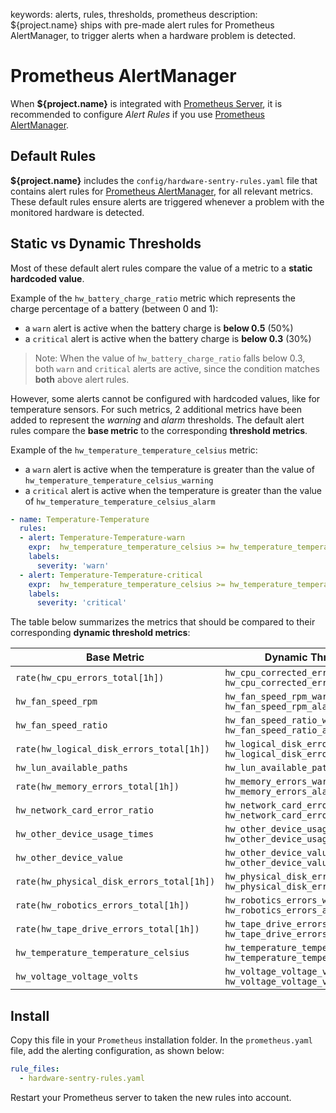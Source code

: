 keywords: alerts, rules, thresholds, prometheus
description: ${project.name} ships with pre-made alert rules for Prometheus AlertManager, to trigger alerts when a hardware problem is detected.

# Prometheus AlertManager

When **${project.name}** is integrated with [Prometheus Server](prometheus.md), it is recommended to configure *Alert Rules* if you use [Prometheus AlertManager](https://prometheus.io/docs/alerting/latest/alertmanager/).

## Default Rules

**${project.name}** includes the `config/hardware-sentry-rules.yaml` file that contains alert rules for [Prometheus AlertManager](https://prometheus.io/docs/alerting/latest/alertmanager/), for all relevant metrics. These default rules ensure alerts are triggered whenever a problem with the monitored hardware is detected.

## Static vs Dynamic Thresholds

Most of these default alert rules compare the value of a metric to a **static hardcoded value**.

Example of the `hw_battery_charge_ratio` metric which represents the charge percentage of a battery (between 0 and 1):

* a `warn` alert is active when the battery charge is **below 0.5** (50%)
* a `critical` alert is active when the battery charge is **below 0.3** (30%)

> Note: When the value of `hw_battery_charge_ratio` falls below 0.3, both `warn` and `critical` alerts are active, since the condition matches **both** above alert rules.

However, some alerts cannot be configured with hardcoded values, like for temperature sensors. For such metrics, 2 additional metrics have been added to represent the *warning* and *alarm* thresholds. The default alert rules compare the **base metric** to the corresponding **threshold metrics**.

Example of the `hw_temperature_temperature_celsius` metric:

* a `warn` alert is active when the temperature is greater than the value of `hw_temperature_temperature_celsius_warning`
* a `critical` alert is active when the temperature is greater than the value of `hw_temperature_temperature_celsius_alarm`

```yaml
- name: Temperature-Temperature
  rules:
  - alert: Temperature-Temperature-warn
    expr:  hw_temperature_temperature_celsius >= hw_temperature_temperature_celsius_warning
    labels:
      severity: 'warn'
  - alert: Temperature-Temperature-critical
    expr:  hw_temperature_temperature_celsius >= hw_temperature_temperature_celsius_alarm
    labels:
      severity: 'critical'
```

The table below summarizes the metrics that should be compared to their corresponding **dynamic threshold metrics**:

| Base Metric | Dynamic Threshold Metrics |
|---|---|
| `rate(hw_cpu_errors_total[1h])` | `hw_cpu_corrected_errors_warning` <br/> `hw_cpu_corrected_errors_alarm` |
| `hw_fan_speed_rpm` | `hw_fan_speed_rpm_warning` <br/> `hw_fan_speed_rpm_alarm` |
| `hw_fan_speed_ratio` | `hw_fan_speed_ratio_warning` <br/> `hw_fan_speed_ratio_alarm` |
| `rate(hw_logical_disk_errors_total[1h])` | `hw_logical_disk_errors_warning` <br/> `hw_logical_disk_errors_alarm` |
| `hw_lun_available_paths` | `hw_lun_available_paths_warning` |
| `rate(hw_memory_errors_total[1h])` | `hw_memory_errors_warning` <br/> `hw_memory_errors_alarm` |
| `hw_network_card_error_ratio` | `hw_network_card_error_ratio_warning` <br/> `hw_network_card_error_ratio_alarm` |
| `hw_other_device_usage_times` | `hw_other_device_usage_times_warning` <br/> `hw_other_device_usage_times_alarm` |
| `hw_other_device_value` | `hw_other_device_value_warning` <br/> `hw_other_device_value_alarm` |
| `rate(hw_physical_disk_errors_total[1h])` | `hw_physical_disk_errors_warning` <br/> `hw_physical_disk_errors_alarm` |
| `rate(hw_robotics_errors_total[1h])` | `hw_robotics_errors_warning` <br/> `hw_robotics_errors_alarm` |
| `rate(hw_tape_drive_errors_total[1h])` | `hw_tape_drive_errors_warning` <br/> `hw_tape_drive_errors_alarm` |
| `hw_temperature_temperature_celsius` | `hw_temperature_temperature_celsius_warning` <br/> `hw_temperature_temperature_celsius_alarm` |
| `hw_voltage_voltage_volts` | `hw_voltage_voltage_volts_lower` <br/> `hw_voltage_voltage_volts_upper` |

## Install

Copy this file in your `Prometheus` installation folder. In the `prometheus.yaml` file, add the alerting configuration, as shown below:

```yaml
rule_files:
  - hardware-sentry-rules.yaml
```

Restart your Prometheus server to taken the new rules into account.
